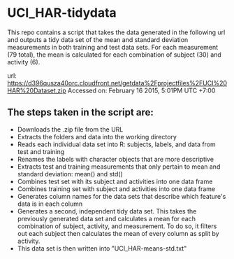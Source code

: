 # UCI_HAR-tidydata

This repo contains a script that takes the data generated in the following url and outputs a tidy data set of the mean and standard deviation measurements in both training and test data sets. For each measurement (79 total), the mean is calculated for each combination of subject (30) and activity (6).

url: https://d396qusza40orc.cloudfront.net/getdata%2Fprojectfiles%2FUCI%20HAR%20Dataset.zip 
Accessed on: February 16 2015, 5:01PM UTC +7:00

## The steps taken in the script are:
* Downloads the .zip file from the URL
* Extracts the folders and data into the working directory
* Reads each individual data set into R: subjects, labels, and data from test and training
* Renames the labels with character objects that are more descriptive
* Extracts test and training measurements that only pertain to mean and standard deviation: mean() and std()
* Combines test set with its subject and activities into one data frame
* Combines training set with subject and activities into one data frame
* Generates column names for the data sets that describe which feature's data is in each column
* Generates a second, independent tidy data set. This takes the previously generated data set and calculates a mean for each combination of subject, activity, and measurement. To do so, it filters out each subject then calculates the mean of every column as split by activity.
* This data set is then written into "UCI_HAR-means-std.txt"